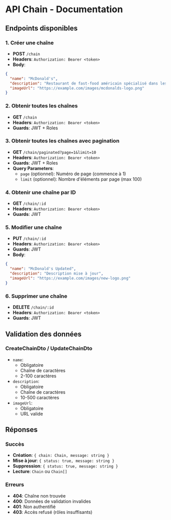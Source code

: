 # API Chain - Documentation

## Endpoints disponibles

### 1. Créer une chaîne
- **POST** `/chain`
- **Headers**: `Authorization: Bearer <token>`
- **Body**:
```json
{
  "name": "McDonald's",
  "description": "Restaurant de fast-food américain spécialisé dans les hamburgers",
  "imageUrl": "https://example.com/images/mcdonalds-logo.png"
}
```

### 2. Obtenir toutes les chaînes
- **GET** `/chain`
- **Headers**: `Authorization: Bearer <token>`
- **Guards**: JWT + Roles

### 3. Obtenir toutes les chaînes avec pagination
- **GET** `/chain/paginated?page=1&limit=10`
- **Headers**: `Authorization: Bearer <token>`
- **Guards**: JWT + Roles
- **Query Parameters**:
  - `page` (optionnel): Numéro de page (commence à 1)
  - `limit` (optionnel): Nombre d'éléments par page (max 100)

### 4. Obtenir une chaîne par ID
- **GET** `/chain/:id`
- **Headers**: `Authorization: Bearer <token>`
- **Guards**: JWT

### 5. Modifier une chaîne
- **PUT** `/chain/:id`
- **Headers**: `Authorization: Bearer <token>`
- **Guards**: JWT
- **Body**:
```json
{
  "name": "McDonald's Updated",
  "description": "Description mise à jour",
  "imageUrl": "https://example.com/images/new-logo.png"
}
```

### 6. Supprimer une chaîne
- **DELETE** `/chain/:id`
- **Headers**: `Authorization: Bearer <token>`
- **Guards**: JWT

## Validation des données

### CreateChainDto / UpdateChainDto
- `name`: 
  - Obligatoire
  - Chaîne de caractères
  - 2-100 caractères
- `description`: 
  - Obligatoire
  - Chaîne de caractères
  - 10-500 caractères
- `imageUrl`: 
  - Obligatoire
  - URL valide

## Réponses

### Succès
- **Création**: `{ chain: Chain, message: string }`
- **Mise à jour**: `{ status: true, message: string }`
- **Suppression**: `{ status: true, message: string }`
- **Lecture**: `Chain` ou `Chain[]`

### Erreurs
- **404**: Chaîne non trouvée
- **400**: Données de validation invalides
- **401**: Non authentifié
- **403**: Accès refusé (rôles insuffisants)

